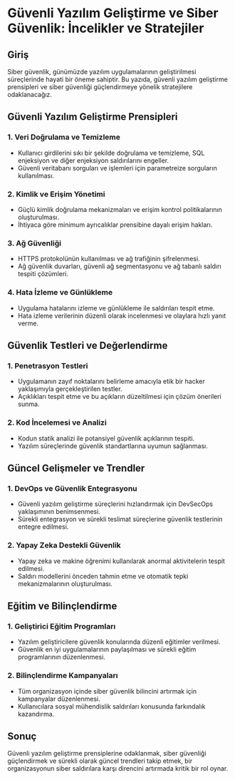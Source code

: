 # Güvenli Yazılım Geliştirme ve Siber Güvenlik: İncelikler ve Stratejiler

## Giriş
Siber güvenlik, günümüzde yazılım uygulamalarının geliştirilmesi süreçlerinde hayati bir öneme sahiptir. Bu yazıda, güvenli yazılım geliştirme prensipleri ve siber güvenliği güçlendirmeye yönelik stratejilere odaklanacağız.

## Güvenli Yazılım Geliştirme Prensipleri

### 1. **Veri Doğrulama ve Temizleme**
   - Kullanıcı girdilerini sıkı bir şekilde doğrulama ve temizleme, SQL enjeksiyon ve diğer enjeksiyon saldırılarını engeller.
   - Güvenli veritabanı sorguları ve işlemleri için parametreize sorguların kullanılması.

### 2. **Kimlik ve Erişim Yönetimi**
   - Güçlü kimlik doğrulama mekanizmaları ve erişim kontrol politikalarının oluşturulması.
   - İhtiyaca göre minimum ayrıcalıklar prensibine dayalı erişim hakları.

### 3. **Ağ Güvenliği**
   - HTTPS protokolünün kullanılması ve ağ trafiğinin şifrelenmesi.
   - Ağ güvenlik duvarları, güvenli ağ segmentasyonu ve ağ tabanlı saldırı tespiti çözümleri.

### 4. **Hata İzleme ve Günlükleme**
   - Uygulama hatalarını izleme ve günlükleme ile saldırıları tespit etme.
   - Hata izleme verilerinin düzenli olarak incelenmesi ve olaylara hızlı yanıt verme.

## Güvenlik Testleri ve Değerlendirme

### 1. **Penetrasyon Testleri**
   - Uygulamanın zayıf noktalarını belirleme amacıyla etik bir hacker yaklaşımıyla gerçekleştirilen testler.
   - Açıklıkları tespit etme ve bu açıkların düzeltilmesi için çözüm önerileri sunma.

### 2. **Kod İncelemesi ve Analizi**
   - Kodun statik analizi ile potansiyel güvenlik açıklarının tespiti.
   - Yazılım süreçlerinde güvenlik standartlarına uyumun sağlanması.

## Güncel Gelişmeler ve Trendler

### 1. **DevOps ve Güvenlik Entegrasyonu**
   - Güvenli yazılım geliştirme süreçlerini hızlandırmak için DevSecOps yaklaşımının benimsenmesi.
   - Sürekli entegrasyon ve sürekli teslimat süreçlerine güvenlik testlerinin entegre edilmesi.

### 2. **Yapay Zeka Destekli Güvenlik**
   - Yapay zeka ve makine öğrenimi kullanılarak anormal aktivitelerin tespit edilmesi.
   - Saldırı modellerini önceden tahmin etme ve otomatik tepki mekanizmalarının oluşturulması.

## Eğitim ve Bilinçlendirme

### 1. **Geliştirici Eğitim Programları**
   - Yazılım geliştiricilere güvenlik konularında düzenli eğitimler verilmesi.
   - Güvenlik en iyi uygulamalarının paylaşılması ve sürekli eğitim programlarının düzenlenmesi.

### 2. **Bilinçlendirme Kampanyaları**
   - Tüm organizasyon içinde siber güvenlik bilincini artırmak için kampanyalar düzenlenmesi.
   - Kullanıcılara sosyal mühendislik saldırıları konusunda farkındalık kazandırma.

## Sonuç
Güvenli yazılım geliştirme prensiplerine odaklanmak, siber güvenliği güçlendirmek ve sürekli olarak güncel trendleri takip etmek, bir organizasyonun siber saldırılara karşı direncini artırmada kritik bir rol oynar.
